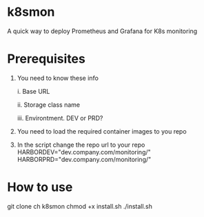 # k8smon
A quick way to deploy Prometheus and Grafana for K8s monitoring

# Prerequisites
1. You need to know these info
	
	i. Base URL
	
	ii. Storage class name
	
	iii. Environtment. DEV or PRD?

2. You need to load the required container images to you repo

3. In the script change the repo url to your repo
HARBORDEV="dev.company.com\/monitoring\/"
HARBORPRD="dev.company.com\/monitoring\/"

# How to use
git clone
ch k8smon
chmod +x install.sh
./install.sh
